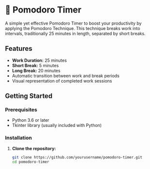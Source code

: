 # 🍅 Pomodoro Timer

A simple yet effective Pomodoro Timer to boost your productivity by applying the Pomodoro Technique. This technique breaks work into intervals, traditionally 25 minutes in length, separated by short breaks.

## Features

- **Work Duration:** 25 minutes
- **Short Break:** 5 minutes
- **Long Break:** 20 minutes
- Automatic transition between work and break periods
- Visual representation of completed work sessions

## Getting Started

### Prerequisites

- Python 3.6 or later
- Tkinter library (usually included with Python)

### Installation

1. **Clone the repository:**
   ```sh
   git clone https://github.com/yourusername/pomodoro-timer.git
   cd pomodoro-timer
